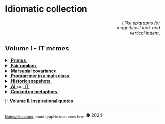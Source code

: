 # Idiomatic collection

<div dir="rtl"><i>I like epigraphs for<br/>magnificent look and<br>.vertical indent</i></div>

## Volume I - IT memes

<details>
<summary><ins>&nbsp;<b>Primus</b>&nbsp;</ins></summary>
&nbsp;
  
![West meets East](https://img.shields.io/badge/West_meets-East-yellow) ![Mobilis in Mobili](https://img.shields.io/badge/Mobilis-in_Mobili-blue)

[![... then IT must be a waterfall.](../../../_rsc/_img/memes/ITLearnWaterfall_horiz.png)](../../../software/)

The grains of truth in this wisdom:

* No other knowledge erodes so quickly as the IT tech stack - languages/scripts, markup, frameworks, and their IDEs, UX styles emerge, submerge, and mutate with the year's pace.<sup>:violin:</sup>
* In the orthogonal  (to time) dimension a developer can't stick to a favorite syntax and must be fluent in a wide techno spectrum.

&nbsp;&nbsp;&nbsp;&nbsp;&nbsp;&nbsp;<sup>:violin:</sup> <sub>Javascript/HTML, which one learned in 2000, remains only as basic syntax. It went through numerous libs, polyfills, jQuery, and other cool tools and at the moment transformed into single-page frameworks, which rule the web dev.</sub>

**Escape?**

> Don't swim against the current. Stay in the river, become the river; and the river is already going to the sea. This is the great teaching.\
— _Rajneesh, aka Osho_ (1931-1990)

Translated east-to-west this means: find a sinecure in a big company.

---------
</details>

<details>
<summary><ins>&nbsp;<b>Fair random</b>&nbsp;</ins></summary>
&nbsp;
  
![Genius](https://img.shields.io/badge/💡-Genius-blue)

<picture><img alt="Guaranteed random by fair dice roll" src="../../../_rsc/_img/memes/IT-meme.random-number.png" /></picture><br/><br/>

And ... the twist! It was a real random number, while algorithms generate only pseudo-random ones.

As the extraordinary [John von&nbsp;Neumann](../quotes/README+/contributors/README.md#John-von-Neumann) stressed:

> Anyone who considers arithmetical methods of producing random digits is, of course, in a state of sin.

---------
</details>

<details>
<summary><ins>&nbsp;<b>Marsupial covariance</b>&nbsp;</ins></summary>
&nbsp;

![DRY principle](https://img.shields.io/badge/clean_code-Oz-cyan)  ![clean code](https://img.shields.io/badge/DRY-🇦🇺-yellow) ![fact check](https://img.shields.io/badge/Fact❓-Check❗-green)  

<table>
  <tr>
    <td width="50%">
      <a href="https://www.snopes.com/fact-check/shoot-me-kangaroo-down-sport/"><b>&nbsp;🦘Object-oriented kangaroos 🇦🇺&nbsp;</b></a>
    </td>
    <td>
    Just for illustration
    </td>
  </tr>
  <tr valign="top">
    <td>
      <a href="../../../_rsc/_backup/ref/Marsupial/">downloaded safe-copy</a> <br />if the URL above doesn't work
    </td>
    <td>
      <a href="../../../_rsc/_img/photo/misc/2024.AU-KangarooClearsFence(Nathan Xuebsy).jpg">
        <img src="../../../_rsc/_img/photo/misc/2024.AU-KangarooClearsFence(Nathan Xuebsy)_thumb250px.jpg" 
          alt="&nbsp;a flying kangaroo"   
          title="A kangaroo clears a fence in Beveridge, 37 km north of Melbourne's CBD (snapshot by Nathan Xuebsy, 2024)"></a>
    </td>
  </tr>
</table>

---------

</details>

<details>
<summary><ins>&nbsp;<b>Programmer in a math class</b>&nbsp;</ins></summary>
&nbsp;

![IT meets math](https://img.shields.io/badge/CTRL+F-X-blue) ![IT meets math](https://img.shields.io/badge/IT_meets-math-yellow)

<picture><img alt="Here is X. Calm down Pythagoras" src="../../../_rsc/_img/memes/PythagoreanTheorem_findX.jpg" /></picture><br/><br/>

Justified: abilities in exact sciences are no longer a prerequisite for applied programming. 
It's normal to neglect a triage algorithm implementation (that a platform provides) rather than to write one's own or even comprehend/differentiate one.

---------
</details>

<details>
<summary><ins>&nbsp;<b>Historic snapshots</b>&nbsp;</ins></summary>

### :cd: When disks were indeed hard and strong skills in IT were in no way exaggerated requirements...

<picture><img alt="The year 1956: loading an IBM disk to rent" src="../../../_rsc/_img/photo/hist/IBM350_1956.jpg" /></picture><br/><br/>

### 🗃️ Tell her about debugging 

<picture><img alt="LIFE Magazine in 1957 predicts both e-cars and FSD" src="../../../_rsc/_img/photo/hist/1966.punch_cards-stack.jpg" /></picture><br/>

A stack of punch cards for a casual program. I'm proud to have a [little experience](../essays/README+/punchcard.md) of dealing with them

### Full self-drive "next year" since 2014? 1957!

<picture><img alt="LIFE Magazine in 1957 predicts both e-cars and FSD" src="../../../_rsc/_img/snap/media/1957.02.25_LIFE_Page8_FSD.jpg" /></picture><br/>

> ELECTRICITY MAY BE THE DRIVER. One day your car may speed along an electric highway, its speed and steering automatically controlled by electronic devices embedded in the road.\
_LIFE Magazine, 25 Feb 1957, Page&nbsp;8 (Available on Google Books)_

---------

</details>

<details>
<summary><ins>&nbsp;<b>AI</b>&nbsp;</ins><code>xor</code><ins>&nbsp;<b>IT</b>&nbsp;</ins></summary>
<a name="AIxorIT"></a>&nbsp;

![Cheat GPT](https://img.shields.io/badge/Bridge-in_time-blue) ![Cheat GPT](https://img.shields.io/badge/Cheat-GPT-yellow) ![Stochastic Sam](https://img.shields.io/badge/Stochastic-🦜-white) 

[![AI: 1500s vs 2020s](../../../_rsc/_img/memes/AI_medieval_now-spot_the_diff.jpg)](../essays/README+/AI-2020s.md)

<sub>Answer: Homunculus shows the middle finger on the left hand.</sub>

<mark><b>P.S.</b></mark> I swear that concocted this collage unaware of [Hubert Dreyfus](../quotes/README+/contributors/README.md#Hubert-Dreyfus) "Alchemy and AI", 1965. 

---

</details>

<details>
<summary><ins>&nbsp;<b>Cooked up metaphors</b>&nbsp;</ins></summary>

#### Deployment tenses

🚧🐝🚧 ... WORK in PROGRESS ... 🚧:bee:🚧

<table>
  <tr>
    <td>PAST was PERFECT</td>
  </tr>
  <tr>
     <td><picture><img src="../../../_rsc/_img/af/convent.jpg" alt="&nbsp;&nbsp;&nbsp;Monks, Medieval convent" 
        alt="&nbsp;&nbsp;&nbsp;Image of convent" title="It worked on my ..." width="200" /></picture></td>
    <td><picture><img src="../../../_rsc/_img/photo/hist/1966.punch_cards-stack.jpg" alt="punchcard stack" title="Pucnhcards ..." width="200" /></picture></td>
    <td><picture><img alt="&nbsp;&nbsp;&nbsp;Personal Computer" " width="200" /></picture></td>
    <td><picture><img alt="&nbsp;&nbsp;&nbsp;Image of cloud" width="200" /></picture></td>
    <td><picture><img src="../../../_rsc/_img/symbols/phys/MIT-qubit_500px.jpg"
        alt="&nbsp;&nbsp;&nbsp;Imagine a qubit" width="200" title=" Image credit: MIT, Awschalom Group, D. Laorenza"  /></picture></td>
  </tr>
  <tr>
    <td>It worked in my convent</td>
    <td>It worked on my floor</td>
    <td><b>It worked on my PC</b></td>
    <td>It's working in my cloud</td>
    <td>It will work on my qubits</td>
  </tr>

VOAYGER

 1 / 0 COMMAND !

</table>

---

</details>

|- [**Volume&nbsp;II. Inspirational quotes**](../quotes/README+/inspirational.md) 

---

<sub>[Notes/disclaimer](../../../_rsc) about graphic resources here</sub> 🌘 2024

